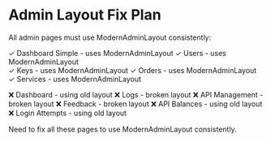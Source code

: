 # Admin Layout Fix Plan

All admin pages must use ModernAdminLayout consistently:

✓ Dashboard Simple - uses ModernAdminLayout
✓ Users - uses ModernAdminLayout  
✓ Keys - uses ModernAdminLayout
✓ Orders - uses ModernAdminLayout
✓ Services - uses ModernAdminLayout

❌ Dashboard - using old layout
❌ Logs - broken layout
❌ API Management - broken layout
❌ Feedback - broken layout
❌ API Balances - using old layout
❌ Login Attempts - using old layout

Need to fix all these pages to use ModernAdminLayout consistently.